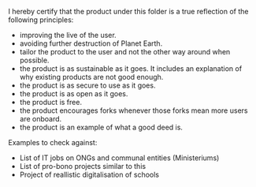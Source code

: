 I hereby certify that the product under this folder is a true reflection of the following principles:
- improving the live of the user.
- avoiding further destruction of Planet Earth.
- tailor the product to the user and not the other way around when possible.
- the product is as sustainable as it goes. It includes an explanation of why existing products are not good enough.
- the product is as secure to use as it goes.
- the product is as open as it goes.
- the product is free.
- the product encourages forks whenever those forks mean more users are onboard.
- the product is an example of what a good deed is.


Examples to check against:
- List of IT jobs on ONGs and communal entities (Ministeriums)
- List of pro-bono projects similar to this
- Project of reallistic digitalisation of schools
